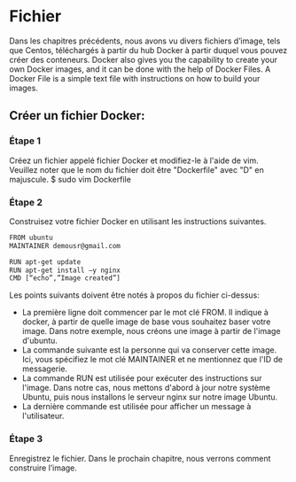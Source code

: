 # Fichier

Dans les chapitres précédents, nous avons vu divers fichiers d’image, tels que Centos, téléchargés à partir du hub Docker à partir duquel vous pouvez créer des conteneurs.
Docker also gives you the capability to create your own Docker images, and it can be done with the help of Docker Files. A Docker File is a simple text file with instructions on how to build your images.

## Créer un fichier Docker:
### Étape 1
Créez un fichier appelé fichier Docker et modifiez-le à l'aide de vim. Veuillez noter que le nom du fichier doit être "Dockerfile" avec "D" en majuscule.
$ sudo vim Dockerfile

### Étape 2
Construisez votre fichier Docker en utilisant les instructions suivantes.
```sh
FROM ubuntu 
MAINTAINER demousr@gmail.com 

RUN apt-get update 
RUN apt-get install –y nginx 
CMD [“echo”,”Image created”] 
```
Les points suivants doivent être notés à propos du fichier ci-dessus:

* La première ligne doit commencer par le mot clé FROM. Il indique à docker, à partir de quelle image de base vous souhaitez baser votre image. Dans notre exemple, nous créons une image à partir de l'image d'ubuntu.
* La commande suivante est la personne qui va conserver cette image. Ici, vous spécifiez le mot clé MAINTAINER et ne mentionnez que l'ID de messagerie.
* La commande RUN est utilisée pour exécuter des instructions sur l'image. Dans notre cas, nous mettons d'abord à jour notre système Ubuntu, puis nous installons le serveur nginx sur notre image Ubuntu.
* La dernière commande est utilisée pour afficher un message à l'utilisateur.

### Étape 3
Enregistrez le fichier. Dans le prochain chapitre, nous verrons comment construire l’image.